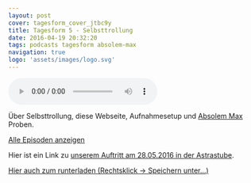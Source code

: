```yaml
---
layout: post
cover: tagesform_cover_jtbc9y
title: Tagesform 5 - Selbsttrollung
date: 2016-04-19 20:32:20
tags: podcasts tagesform absolem-max
navigation: true
logo: 'assets/images/logo.svg'
---
```


<audio controls>
  <source src="https://s3.eu-central-1.amazonaws.com/tagesform/tagesform_5.mp3" type="audio/mpeg">
</audio><br>

Über Selbsttrollung, diese Webseite, Aufnahmesetup und [Absolem Max](http://www.absolem-max.com/) Proben.

<!-- more -->

<a href="{{ site.baseurl }}tag/tagesform/">Alle Episoden anzeigen</a>

Hier ist ein Link zu [unserem Auftritt am 28.05.2016 in der Astrastube](https://www.facebook.com/events/155714938135011/).

[Hier auch zum runterladen (Rechtsklick -> Speichern unter...)](https://s3.eu-central-1.amazonaws.com/tagesform/tagesform_5.mp3)
